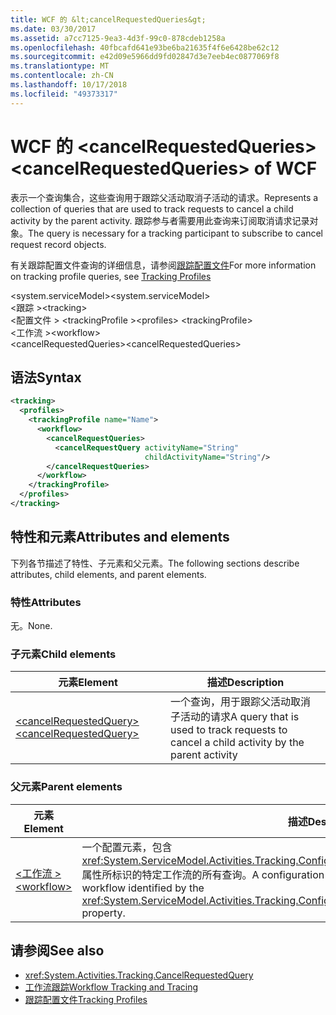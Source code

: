 ```yaml
---
title: WCF 的 &lt;cancelRequestedQueries&gt;
ms.date: 03/30/2017
ms.assetid: a7cc7125-9ea3-4d3f-99c0-878cdeb1258a
ms.openlocfilehash: 40fbcafd641e93be6ba21635f4f6e6428be62c12
ms.sourcegitcommit: e42d09e5966dd9fd02847d3e7eeb4ec0877069f8
ms.translationtype: MT
ms.contentlocale: zh-CN
ms.lasthandoff: 10/17/2018
ms.locfileid: "49373317"
---
```

# <a name="ltcancelrequestedqueriesgt-of-wcf"></a><span data-ttu-id="b5a2c-102">WCF 的 &lt;cancelRequestedQueries&gt;</span><span class="sxs-lookup"><span data-stu-id="b5a2c-102">&lt;cancelRequestedQueries&gt; of WCF</span></span>
<span data-ttu-id="b5a2c-103">表示一个查询集合，这些查询用于跟踪父活动取消子活动的请求。</span><span class="sxs-lookup"><span data-stu-id="b5a2c-103">Represents a collection of queries that are used to track requests to cancel a child activity by the parent activity.</span></span> <span data-ttu-id="b5a2c-104">跟踪参与者需要用此查询来订阅取消请求记录对象。</span><span class="sxs-lookup"><span data-stu-id="b5a2c-104">The query is necessary for a tracking participant to subscribe to cancel request record objects.</span></span>  
  
<span data-ttu-id="b5a2c-105">有关跟踪配置文件查询的详细信息，请参阅[跟踪配置文件](../../../../../docs/framework/windows-workflow-foundation/tracking-profiles.md)</span><span class="sxs-lookup"><span data-stu-id="b5a2c-105">For more information on tracking profile queries, see [Tracking Profiles](../../../../../docs/framework/windows-workflow-foundation/tracking-profiles.md)</span></span>  
  
<span data-ttu-id="b5a2c-106">\<system.serviceModel></span><span class="sxs-lookup"><span data-stu-id="b5a2c-106">\<system.serviceModel></span></span>  
<span data-ttu-id="b5a2c-107">\<跟踪 ></span><span class="sxs-lookup"><span data-stu-id="b5a2c-107">\<tracking></span></span>  
<span data-ttu-id="b5a2c-108">\<配置文件 > \<trackingProfile ></span><span class="sxs-lookup"><span data-stu-id="b5a2c-108">\<profiles> \<trackingProfile></span></span>  
<span data-ttu-id="b5a2c-109">\<工作流 ></span><span class="sxs-lookup"><span data-stu-id="b5a2c-109">\<workflow></span></span>  
<span data-ttu-id="b5a2c-110">\<cancelRequestedQueries></span><span class="sxs-lookup"><span data-stu-id="b5a2c-110">\<cancelRequestedQueries></span></span>  
  
## <a name="syntax"></a><span data-ttu-id="b5a2c-111">语法</span><span class="sxs-lookup"><span data-stu-id="b5a2c-111">Syntax</span></span>  
  
```xml
<tracking>
  <profiles>
    <trackingProfile name="Name">
      <workflow>
        <cancelRequestQueries>
          <cancelRequestQuery activityName="String"
                              childActivityName="String"/>
        </cancelRequestQueries>
      </workflow>
    </trackingProfile>
  </profiles>
</tracking>  
```

## <a name="attributes-and-elements"></a><span data-ttu-id="b5a2c-112">特性和元素</span><span class="sxs-lookup"><span data-stu-id="b5a2c-112">Attributes and elements</span></span>  

<span data-ttu-id="b5a2c-113">下列各节描述了特性、子元素和父元素。</span><span class="sxs-lookup"><span data-stu-id="b5a2c-113">The following sections describe attributes, child elements, and parent elements.</span></span>  
  
### <a name="attributes"></a><span data-ttu-id="b5a2c-114">特性</span><span class="sxs-lookup"><span data-stu-id="b5a2c-114">Attributes</span></span>

<span data-ttu-id="b5a2c-115">无。</span><span class="sxs-lookup"><span data-stu-id="b5a2c-115">None.</span></span>
  
### <a name="child-elements"></a><span data-ttu-id="b5a2c-116">子元素</span><span class="sxs-lookup"><span data-stu-id="b5a2c-116">Child elements</span></span>
  
|<span data-ttu-id="b5a2c-117">元素</span><span class="sxs-lookup"><span data-stu-id="b5a2c-117">Element</span></span>|<span data-ttu-id="b5a2c-118">描述</span><span class="sxs-lookup"><span data-stu-id="b5a2c-118">Description</span></span>|  
|-------------|-----------------|  
|[<span data-ttu-id="b5a2c-119">\<cancelRequestedQuery></span><span class="sxs-lookup"><span data-stu-id="b5a2c-119">\<cancelRequestedQuery></span></span>](cancelrequestedquery-of-wcf.md)|<span data-ttu-id="b5a2c-120">一个查询，用于跟踪父活动取消子活动的请求</span><span class="sxs-lookup"><span data-stu-id="b5a2c-120">A query that is used to track requests to cancel a child activity by the parent activity</span></span>|  
  
### <a name="parent-elements"></a><span data-ttu-id="b5a2c-121">父元素</span><span class="sxs-lookup"><span data-stu-id="b5a2c-121">Parent elements</span></span>  
  
|<span data-ttu-id="b5a2c-122">元素</span><span class="sxs-lookup"><span data-stu-id="b5a2c-122">Element</span></span>|<span data-ttu-id="b5a2c-123">描述</span><span class="sxs-lookup"><span data-stu-id="b5a2c-123">Description</span></span>|  
|-------------|-----------------|  
|[<span data-ttu-id="b5a2c-124">\<工作流 ></span><span class="sxs-lookup"><span data-stu-id="b5a2c-124">\<workflow></span></span>](../../../../../docs/framework/configure-apps/file-schema/windows-workflow-foundation/workflow.md)|<span data-ttu-id="b5a2c-125">一个配置元素，包含 <xref:System.ServiceModel.Activities.Tracking.Configuration.ProfileWorkflowElement.ActivityDefinitionId> 属性所标识的特定工作流的所有查询。</span><span class="sxs-lookup"><span data-stu-id="b5a2c-125">A configuration element that contains all queries for a specific workflow identified by the <xref:System.ServiceModel.Activities.Tracking.Configuration.ProfileWorkflowElement.ActivityDefinitionId> property.</span></span>|  
  
## <a name="see-also"></a><span data-ttu-id="b5a2c-126">请参阅</span><span class="sxs-lookup"><span data-stu-id="b5a2c-126">See also</span></span>

- <xref:System.Activities.Tracking.CancelRequestedQuery>
- [<span data-ttu-id="b5a2c-127">工作流跟踪</span><span class="sxs-lookup"><span data-stu-id="b5a2c-127">Workflow Tracking and Tracing</span></span>](../../../../../docs/framework/windows-workflow-foundation/workflow-tracking-and-tracing.md)
- [<span data-ttu-id="b5a2c-128">跟踪配置文件</span><span class="sxs-lookup"><span data-stu-id="b5a2c-128">Tracking Profiles</span></span>](../../../../../docs/framework/windows-workflow-foundation/tracking-profiles.md)
